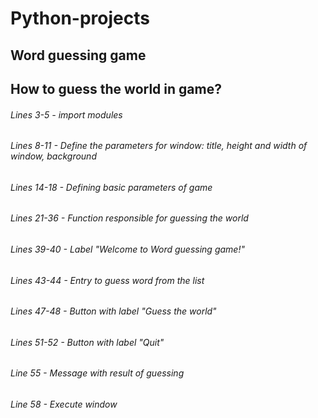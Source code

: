 # Python-projects

## Word guessing game

## How to guess the world in game?

###### Lines 3-5 - import modules
###### Lines 8-11 - Define the parameters for window: title, height and width of window, background
###### Lines 14-18 - Defining basic parameters of game
###### Lines 21-36 - Function responsible for guessing the world
###### Lines 39-40 - Label "Welcome to Word guessing game!"
###### Lines 43-44 - Entry to guess word from the list
###### Lines 47-48 - Button with label "Guess the world"
###### Lines 51-52 - Button with label "Quit"
###### Line 55 - Message with result of guessing
###### Line 58 - Execute window

